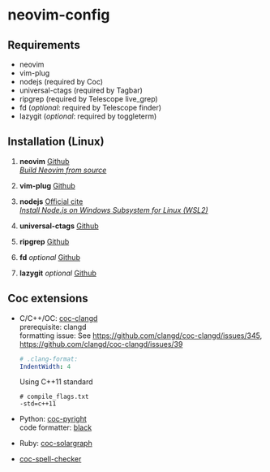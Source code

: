 # neovim-config

## Requirements

* neovim
* vim-plug
* nodejs (required by Coc)
* universal-ctags (required by Tagbar)
* ripgrep (required by Telescope live\_grep)
* fd (_optional_: required by Telescope finder)
* lazygit (_optional_: required by toggleterm)

## Installation (Linux)

1. **neovim**  [Github](https://github.com/neovim/neovim/wiki/Installing-Neovim)  
[_Build Neovim from source_](https://github.com/neovim/neovim/wiki/Building-Neovim)  

2. **vim-plug**  [Github](https://github.com/junegunn/vim-plug)  

3. **nodejs**  [Official cite](https://nodejs.org/en/)  
[_Install Node.js on Windows Subsystem for Linux (WSL2)_](https://learn.microsoft.com/en-us/windows/dev-environment/javascript/nodejs-on-wsl)  

4. **universal-ctags**  [Github](https://github.com/universal-ctags/ctags)  

5. **ripgrep** [Github](https://github.com/BurntSushi/ripgrep)  

6. **fd** _optional_ [Github](https://github.com/sharkdp/fd)  

7. **lazygit** _optional_ [Github](https://github.com/jesseduffield/lazygit)  

## Coc extensions

* C/C++/OC: [coc-clangd](https://github.com/clangd/coc-clangd)  
  prerequisite: clangd  
  formatting issue: See https://github.com/clangd/coc-clangd/issues/345, https://github.com/clangd/coc-clangd/issues/39  
  ```yaml
  # .clang-format: 
  IndentWidth: 4
  ```  

  Using C++11 standard  
  ```
  # compile_flags.txt
  -std=c++11
  ```
  
* Python: [coc-pyright](https://github.com/fannheyward/coc-pyright)  
  code formatter: [black](https://github.com/psf/black)  
  
* Ruby: [coc-solargraph](https://github.com/neoclide/coc-solargraph)  

* [coc-spell-checker](https://github.com/iamcco/coc-spell-checker)  
